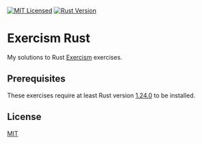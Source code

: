 [![MIT Licensed](https://img.shields.io/badge/license-MIT-blue.svg)](https://github.com/jeremy-miller/exercism-rust/blob/master/LICENSE)
[![Rust Version](https://img.shields.io/badge/Rust-1.24.0-blue.svg)]()

# Exercism Rust
My solutions to Rust [Exercism](http://exercism.io/languages/rust/exercises) exercises.

## Prerequisites
These exercises require at least Rust version [1.24.0](https://www.rust-lang.org/en-US/install.html) to be installed.

## License
[MIT](https://github.com/jeremy-miller/exercism-rust/blob/master/LICENSE)
